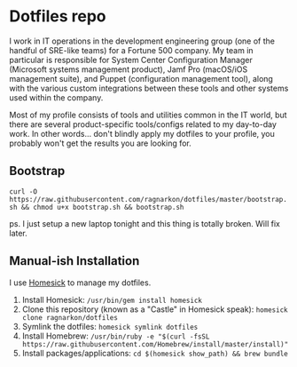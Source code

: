 # Dotfiles repo

I work in IT operations in the development engineering group (one of the handful of SRE-like teams) for a Fortune 500 company. My team in particular is responsible for System Center Configuration
Manager (Microsoft systems management product), Jamf Pro (macOS/iOS management suite), and Puppet (configuration management tool), along with the various custom integrations between these
tools and other systems used within the company.

Most of my profile consists of tools and utilities common in the IT world, but there are several product-specific tools/configs related to my day-to-day work. In other words... don't blindly
apply my dotfiles to your profile, you probably won't get the results you are looking for.

## Bootstrap

`curl -O https://raw.githubusercontent.com/ragnarkon/dotfiles/master/bootstrap.sh && chmod u+x bootstrap.sh && bootstrap.sh`

ps. I just setup a new laptop tonight and this thing is totally broken. Will fix later.

## Manual-ish Installation

I use [Homesick](https://github.com/technicalpickles/homesick) to manage my dotfiles.

1. Install Homesick: `/usr/bin/gem install homesick`
2. Clone this repository (known as a "Castle" in Homesick speak): `homesick clone ragnarkon/dotfiles`
3. Symlink the dotfiles: `homesick symlink dotfiles`
4. Install Homebrew: `/usr/bin/ruby -e "$(curl -fsSL https://raw.githubusercontent.com/Homebrew/install/master/install)"`
5. Install packages/applications: `cd $(homesick show_path) && brew bundle`
